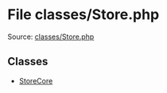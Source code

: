 File classes/Store.php
=========

Source: [classes/Store.php](https://github.com/PrestaShop/PrestaShop/blob/1.6.1.0/classes/Store.php)


Classes
-------

* [StoreCore](class.StoreCore.md)

